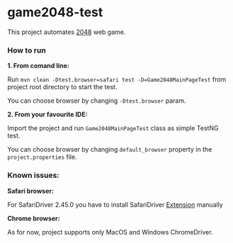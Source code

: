 # game2048-test

This project automates [2048](http://gabrielecirulli.github.io/2048/) web game.

### How to run
**1. From comand line:**

Run `mvn clean -Dtest.browser=safari test -D=Game2048MainPageTest` from project root directory to start the test.

You can choose browser by changing `-Dtest.browser` param.

**2. From your favourite IDE:**

Import the project and run `Game2048MainPageTest` class as simple TestNG test.

You can choose browser by changing `default_browser` property in the `project.properties` file.

### Known issues:
**Safari browser:** 

For SafariDriver 2.45.0 you have to install SafariDriver [Extension](https://github.com/SeleniumHQ/selenium/wiki/SafariDriver#getting-started) manually

**Chrome browser:**

As for now, project supports only MacOS and Windows ChromeDriver. 
